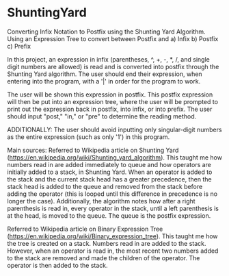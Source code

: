 # ShuntingYard
Converting Infix Notation to Postfix using the Shunting Yard Algorithm. Using an Expression Tree to convert between Postfix and a) Infix b) Postfix c) Prefix

In this project, an expression in infix (parentheses, ^, +, -, *, /, and single digit numbers are allowed) is read and is converted into postfix through the Shunting Yard algorithm. The user should end their expression, when entering into the program, with a '|' in order for the program to work.

The user will be shown this expression in postfix. This postfix expression will then be put into an expression tree, where the user will be prompted to print out the expression back in postfix, into infix, or into prefix. The user should input "post," "in," or "pre" to determine the reading method.

ADDITIONALLY: The user should avoid inputting only singular-digit numbers as the entire expression (such as only '1') in this program.

Main sources:
Referred to Wikipedia article on Shunting Yard (https://en.wikipedia.org/wiki/Shunting_yard_algorithm). This taught me how numbers read in are added immediately to queue and how operators are initially added to a stack, in Shunting Yard. When an operator is added to the stack and the current stack head has a greater precedence, then the stack head is added to the queue and removed from the stack before adding the operator (this is looped until this difference in precedence is no longer the case). Additionally, the algorithm notes how after a right parenthesis is read in, every operator in the stack, until a left parenthesis is at the head, is moved to the queue. The queue is the postfix expression.

Referred to Wikipedia article on Binary Expression Tree (https://en.wikipedia.org/wiki/Binary_expression_tree). This taught me how the tree is created on a stack. Numbers read in are added to the stack. However, when an operator is read in, the most recent two numbers added to the stack are removed and made the children of the operator. The operator is then added to the stack.
